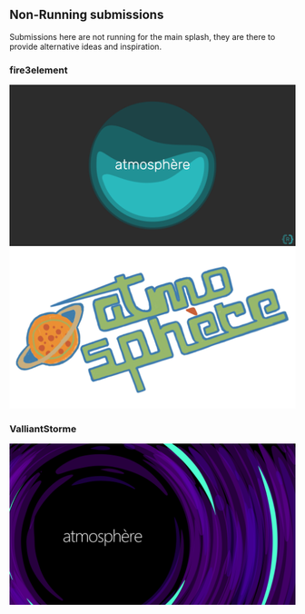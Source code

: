 ## Non-Running submissions
Submissions here are not running for the main splash, they are there to provide alternative ideas and inspiration.

### fire3element

![fire3element](https://raw.githubusercontent.com/Adubbz/Atmosphere-Splashes/master/non_running/fire3element_0.png)
![fire3element](https://raw.githubusercontent.com/Adubbz/Atmosphere-Splashes/master/non_running/fire3element_1.png)

### ValliantStorme

![valliantstorme-space](https://raw.githubusercontent.com/Adubbz/Atmosphere-Splashes/master/non_running/valliantstorme_0.png)
